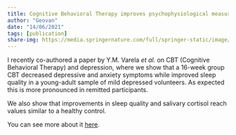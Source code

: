 ```yaml
---
title: Cognitive Behavioral Therapy improves psychophysiological measures of depression
author: "Geovan"
date: "14/06/2021"
tags: [publication]
share-img: https://media.springernature.com/full/springer-static/image/art%3A10.1007%2Fs12144-020-01324-9/MediaObjects/12144_2020_1324_Fig4_HTML.png?as=webp
---
```


I recently co-authored a paper by Y.M. Varela *et al.* on CBT (Cognitive Behavioral Therapy) and depression, where we show that a 16-week group CBT decreased depressive and anxiety symptoms while improved sleep quality in a young-adult sample of mild depressed volunteers.
As expected this is more pronounced in remitted participants.

We also show that improvements in sleep quality and salivary cortisol reach values similar to a healthy control. 

You can see more about it [here](https://doi.org/10.1007/s12144-020-01324-9).
